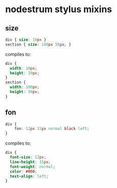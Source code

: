 nodestrum stylus mixins
=========

size
----
```css
div { size: 10px }
section { size: 100px 50px; }
```
compiles to:
```css
div {
  width: 10px;
  height: 10px;
}
section {
  width: 100px;
  height: 50px;
}
```

fon
-----
```css
div {
    fon: 12px 15px normal black left;
}
```
compiles to:
```css
div {
  font-size: 12px;
  line-height: 15px;
  font-weight: normal;
  color: #000;
  text-align: left;
}
```
